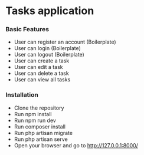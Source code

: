 # Tasks application
### Basic Features

- User can register an account (Boilerplate)
- User can login (Boilerplate)
- User can logout (Boilerplate)
- User can create a task
- User can edit a task
- User can delete a task
- User can view all tasks

### Installation

- Clone the repository
- Run npm install
- Run npm run dev
- Run composer install
- Run php artisan migrate
- Run php artisan serve
- Open your browser and go to http://127.0.0.1:8000/
